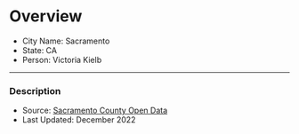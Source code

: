 # Overview

- City Name: Sacramento
- State: CA
- Person: Victoria Kielb

---

### Description

+ Source: [Sacramento County Open Data](https://data-sacramentocounty.opendata.arcgis.com/datasets/sacramentocounty::city-boundaries/explore?filters=eyJDSVRZX05BTUUiOlsiU0FDUkFNRU5UTyJdfQ%3D%3D&location=38.467183%2C-121.477142%2C10.00)
+ Last Updated: December 2022
